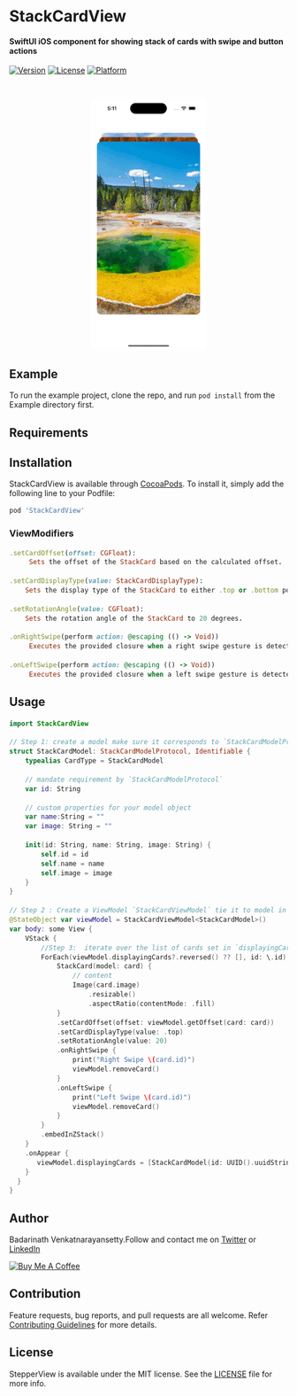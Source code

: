 # StackCardView

#### SwiftUI iOS component for showing stack of cards with swipe and button actions

[![Version](https://img.shields.io/cocoapods/v/StackCardView.svg?style=flat)](https://cocoapods.org/pods/StackCardView)
[![License](https://img.shields.io/cocoapods/l/StackCardView.svg?style=flat)](https://cocoapods.org/pods/StackCardView)
[![Platform](https://img.shields.io/cocoapods/p/StackCardView.svg?style=flat)](https://cocoapods.org/pods/StackCardView)

<br/>
<p align="center">
<img src="https://raw.githubusercontent.com/badrinathvm/StackCardView/master/images/StackCardView.gif" height="450" alt="StepperView"/>
</p>

## Example

To run the example project, clone the repo, and run `pod install` from the Example directory first.

## Requirements

## Installation

StackCardView is available through [CocoaPods](https://cocoapods.org). To install
it, simply add the following line to your Podfile:

```ruby
pod 'StackCardView'
```

### ViewModifiers 

```ruby
.setCardOffset(offset: CGFloat): 
     Sets the offset of the StackCard based on the calculated offset.

.setCardDisplayType(value: StackCardDisplayType): 
    Sets the display type of the StackCard to either .top or .bottom position.

.setRotationAngle(value: CGFloat): 
    Sets the rotation angle of the StackCard to 20 degrees.

.onRightSwipe(perform action: @escaping (() -> Void))
     Executes the provided closure when a right swipe gesture is detected

.onLeftSwipe(perform action: @escaping (() -> Void))
     Executes the provided closure when a left swipe gesture is detected
```

## Usage

``` swift
import StackCardView

// Step 1: create a model make sure it corresponds to `StackCardModelProtocol`
struct StackCardModel: StackCardModelProtocol, Identifiable {
    typealias CardType = StackCardModel
    
    // mandate requirement by `StackCardModelProtocol`
    var id: String
    
    // custom properties for your model object
    var name:String = ""
    var image: String = ""
    
    init(id: String, name: String, image: String) {
        self.id = id
        self.name = name
        self.image = image
    }
}

// Step 2 : Create a ViewModel `StackCardViewModel` tie it to model in `Step 1`
@StateObject var viewModel = StackCardViewModel<StackCardModel>()
var body: some View {
    VStack {
        //Step 3:  iterate over the list of cards set in `displayingCards`
        ForEach(viewModel.displayingCards?.reversed() ?? [], id: \.id) { card in
            StackCard(model: card) {
                // content 
                Image(card.image)
                    .resizable()
                    .aspectRatio(contentMode: .fill)
            }
            .setCardOffset(offset: viewModel.getOffset(card: card))
            .setCardDisplayType(value: .top) 
            .setRotationAngle(value: 20)
            .onRightSwipe {
                print("Right Swipe \(card.id)")
                viewModel.removeCard()
            }
            .onLeftSwipe {
                print("Left Swipe \(card.id)")
                viewModel.removeCard()
            }
        }
        .embedInZStack()
    }
    .onAppear {
       viewModel.displayingCards = [StackCardModel(id: UUID().uuidString, name: "Park1", image: "park1")]
    }
  }
}
```

## Author

Badarinath Venkatnarayansetty.Follow and contact me on <a href="https://twitter.com/badrivm">Twitter</a> or <a href="https://www.linkedin.com/in/badarinath-venkatnarayansetty-abb79146/">LinkedIn</a>

<a href="https://www.buymeacoffee.com/badrinathvm" target="_blank"><img src="https://img.buymeacoffee.com/button-api/?username=badrinathvm&button_colour=FFDD00&font_colour=000000&font_family=Cookie&outline_colour=000000&coffee_colour=FFDD00" alt="Buy Me A Coffee" style="height: 51px !important;width: 200px !important;" ></a>


## Contribution

Feature requests, bug reports, and pull requests are all welcome. Refer <a href="https://github.com/badrinathvm/StackCardView/blob/master/CONTRIBUTING.md">Contributing Guidelines</a> for more details.

## License

StepperView is available under the MIT license. See the [LICENSE](https://github.com/badrinathvm/StackCardView/blob/master/LICENSE) file for more info.
